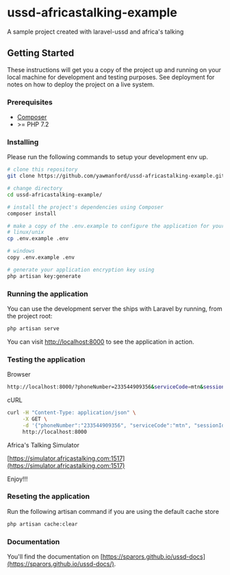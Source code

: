 # ussd-africastalking-example
A sample project created with laravel-ussd and africa's talking

## Getting Started

These instructions will get you a copy of the project up and running on your local machine for development and testing purposes. See deployment for notes on how to deploy the project on a live system.

### Prerequisites

* [Composer](https://getcomposer.org/doc/00-intro.md)
* \>= PHP 7.2

### Installing

Please run the following commands to setup your development env up.

```bash
# clone this repository
git clone https://github.com/yawmanford/ussd-africastalking-example.git

# change directory
cd ussd-africastalking-example/

# install the project's dependencies using Composer
composer install

# make a copy of the .env.example to configure the application for your local environment
# linux/unix
cp .env.example .env

# windows
copy .env.example .env

# generate your application encryption key using 
php artisan key:generate
```

### Running the application

You can use the development server the ships with Laravel by running, from the project root:

```bash
php artisan serve
```
You can visit [http://localhost:8000](http://localhost:8000) to see the application in action.

### Testing the application

Browser

```bash
http://localhost:8000/?phoneNumber=233544909356&serviceCode=mtn&sessionId=12345&text=1
```

cURL

```bash
curl -H "Content-Type: application/json" \
     -X GET \
     -d '{"phoneNumber":"233544909356", "serviceCode":"mtn", "sessionId":"12345", "text":"1"}' \
     http://localhost:8000
```

Africa's Talking Simulator

[https://simulator.africastalking.com:1517](https://simulator.africastalking.com:1517)

Enjoy!!!

### Reseting the application

Run the following artisan command if you are using the default cache store

```bash
php artisan cache:clear
```

### Documentation

You'll find the documentation on [https://sparors.github.io/ussd-docs](https://sparors.github.io/ussd-docs/).